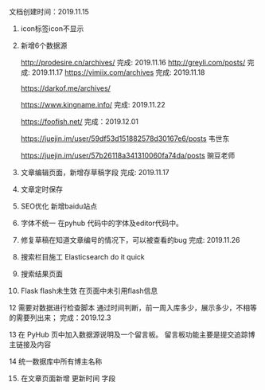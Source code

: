 文档创建时间：2019.11.15

1. icon标签icon不显示

2. 新增6个数据源

   http://prodesire.cn/archives/
   完成: 2019.11.16
   http://greyli.com/posts/
   完成: 2019.11.17
   https://vimiix.com/archives
   完成: 2019.11.18
   
   https://darkof.me/archives/
   
   https://www.kingname.info/
   完成: 2019.11.22
      
   https://foofish.net/
   完成：2019.12.01
   
   https://juejin.im/user/59df53d151882578d30167e6/posts
   韦世东
   
   https://juejin.im/user/57b26118a341310060fa74da/posts
   豌豆老师

3. 文章编辑页面，新增存草稿字段
   完成: 2019.11.17
   
5. 文章定时保存

6. SEO优化
   新增baidu站点

7. 字体不统一 在pyhub 代码中的字体及editor代码中。

8. 修复草稿在知道文章编号的情况下，可以被查看的bug
   完成: 2019.11.26

9. 搜索栏目施工
   Elasticsearch  do it quick

10. 搜索结果页面
      
11. Flask flash未生效
   在页面中未引用flash信息
   
12 需要对数据进行检查脚本
   通过时间判断，前一周入库多少，展示多少，不相等的需要列出来；
   完成：2019.12.3
   
13 在 PyHub 页中加入数据源说明及一个留言板。
   留言板功能主要是提交追踪博主链接及内容
   
14 统一数据库中所有博主名称

15. 在文章页面新增 更新时间 字段
